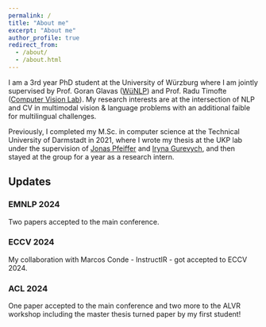 ```yaml
---
permalink: /
title: "About me"
excerpt: "About me"
author_profile: true
redirect_from: 
  - /about/
  - /about.html
---
```


I am a 3rd year PhD student at the University of Würzburg where I am jointly supervised by Prof. Goran Glavas ([WüNLP](https://www.caidas.uni-wuerzburg.de/nlp/team/)) and Prof. Radu Timofte ([Computer Vision Lab](https://www.informatik.uni-wuerzburg.de/computervision/team/)).
My research interests are at the intersection of NLP and CV in multimodal vision & language problems with an additional faible for multilingual challenges.

Previously, I completed my M.Sc. in computer science at the Technical University of Darmstadt in 2021, 
where I wrote my thesis at the UKP lab under the supervision of [Jonas Pfeiffer](https://pfeiffer.ai/) and 
[Iryna Gurevych](https://www.informatik.tu-darmstadt.de/ukp/ukp_home/head_ukp/index.en.jsp), and then stayed at the group for a year as a research intern.

## Updates

### EMNLP 2024
Two papers accepted to the main conference.

### ECCV 2024
My collaboration with Marcos Conde - InstructIR - got accepted to ECCV 2024.

### ACL 2024
One paper accepted to the main conference and two more to the ALVR workshop including the master thesis turned paper by my first student!